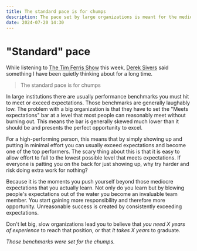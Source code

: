 ```yaml
---
title: The standard pace is for chumps
description: The pace set by large organizations is meant for the mediocre.
date: 2024-07-20 14:30
---
```


# "Standard" pace

While listening to [The Tim Ferris Show](https://tim.blog/2015/12/14/derek-sivers-on-developing-confidence-finding-happiness-and-saying-no-to-millions/) this week, [Derek Sivers](https://sive.rs/) said something I have been quietly thinking about for a long time.

> The standard pace is for chumps

In large institutions there are usually performance benchmarks you must hit to meet or exceed expectations. Those benchmarks are generally laughably low. The problem with a big organization is that they have to set the "Meets expectations" bar at a level that most people can reasonably meet without burning out. This means the bar is generally skewed much lower than it should be and presents the perfect opportunity to excel.

For a high-performing person, this means that by simply showing up and putting in minimal effort you can usually exceed expectations and become one of the top performers. The scary thing about this is that it is easy to allow effort to fall to the lowest possible level that meets expectations. If everyone is patting you on the back for just showing up, why try harder and risk doing extra work for nothing?

Because it is the moments you push yourself beyond those mediocre expectations that you actually learn. Not only do you learn but by blowing people's expectations out of the water you become an invaluable team member. You start gaining more responsibility and therefore more opportunity. Unreasonable success is created by consistently exceeding expectations.

Don't let big, slow organizations lead you to believe that *you need X years of experience* to reach that position, or that *it takes X years* to graduate. 

*Those benchmarks were set for the chumps.*
